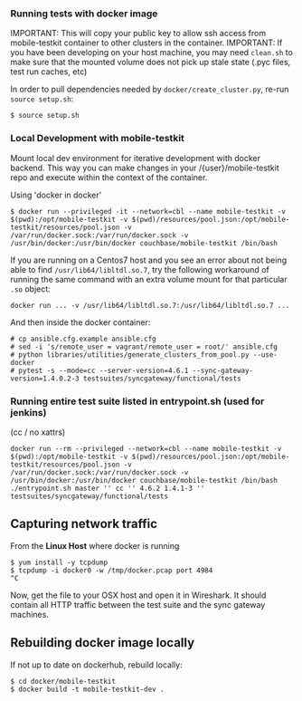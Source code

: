 ### Running tests with docker image

IMPORTANT: This will copy your public key to allow ssh access from mobile-testkit container to other clusters in the container.
IMPORTANT: If you have been developing on your host machine, you may need `clean.sh` to make sure that the mounted volume does not pick up stale state (.pyc files, test run caches, etc)

In order to pull dependencies needed by `docker/create_cluster.py`, re-run `source setup.sh`:

```
$ source setup.sh
```

### Local Development with mobile-testkit

Mount local dev environment for iterative development with docker backend. This way you can make changes in your /{user}/mobile-testkit repo and execute within the context of the container.

Using 'docker in docker'

```
$ docker run --privileged -it --network=cbl --name mobile-testkit -v $(pwd):/opt/mobile-testkit -v $(pwd)/resources/pool.json:/opt/mobile-testkit/resources/pool.json -v /var/run/docker.sock:/var/run/docker.sock -v /usr/bin/docker:/usr/bin/docker couchbase/mobile-testkit /bin/bash
```

If you are running on a Centos7 host and you see an error about not being able to find `/usr/lib64/libltdl.so.7`, try the following workaround of running the same command with an extra volume mount for that particular `.so` object:

```
docker run ... -v /usr/lib64/libltdl.so.7:/usr/lib64/libltdl.so.7 ...
```

And then inside the docker container:

```
# cp ansible.cfg.example ansible.cfg
# sed -i 's/remote_user = vagrant/remote_user = root/' ansible.cfg
# python libraries/utilities/generate_clusters_from_pool.py --use-docker
# pytest -s --mode=cc --server-version=4.6.1 --sync-gateway-version=1.4.0.2-3 testsuites/syncgateway/functional/tests
```

### Running entire test suite listed in entrypoint.sh (used for jenkins)

(cc / no xattrs)
```
docker run --rm --privileged --network=cbl --name mobile-testkit -v $(pwd):/opt/mobile-testkit -v $(pwd)/resources/pool.json:/opt/mobile-testkit/resources/pool.json -v /var/run/docker.sock:/var/run/docker.sock -v /usr/bin/docker:/usr/bin/docker couchbase/mobile-testkit /bin/bash ./entrypoint.sh master '' cc '' 4.6.2 1.4.1-3 '' testsuites/syncgateway/functional/tests
```

## Capturing network traffic

From the **Linux Host** where docker is running

```
$ yum install -y tcpdump
$ tcpdump -i docker0 -w /tmp/docker.pcap port 4984
^C
```

Now, get the file to your OSX host and open it in Wireshark.  It should contain all HTTP traffic between the test suite and the sync gateway machines.


## Rebuilding docker image locally

If not up to date on dockerhub, rebuild locally:

```
$ cd docker/mobile-testkit
$ docker build -t mobile-testkit-dev .
```
